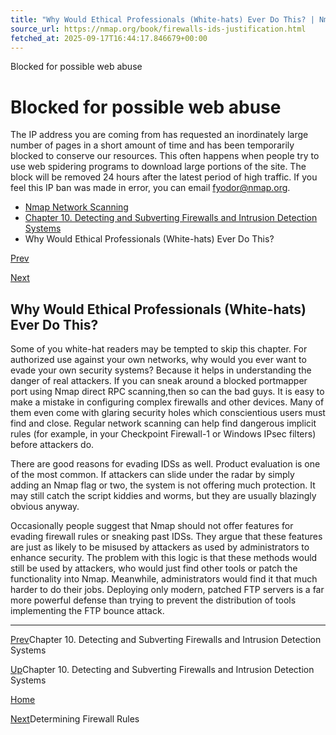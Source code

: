 ```yaml
---
title: "Why Would Ethical Professionals (White-hats) Ever Do This? | Nmap Network Scanning"
source_url: https://nmap.org/book/firewalls-ids-justification.html
fetched_at: 2025-09-17T16:44:17.846679+00:00
---
```


Blocked for possible web abuse

Blocked for possible web abuse
==========

The IP address you are coming from has requested an inordinately large number of pages in a short amount of time and has been temporarily blocked to conserve our resources. This often happens when people try to use web spidering programs to download large portions of the site. The block will be removed 24 hours after the latest period of high traffic. If you feel this IP ban was made in error, you can email fyodor@nmap.org.

* [Nmap Network Scanning](https://nmap.org/book/toc.html)
* [Chapter 10. Detecting and Subverting Firewalls and Intrusion Detection Systems](https://nmap.org/book/firewalls.html)
* Why Would Ethical Professionals (White-hats) Ever Do This?

[Prev](https://nmap.org/book/firewalls.html)

[Next](https://nmap.org/book/determining-firewall-rules.html)

Why Would Ethical Professionals (White-hats) Ever Do This?
----------

[]()

Some of you white-hat readers may be tempted to skip this
chapter. For authorized use against your own networks, why would you
ever want to evade your own security systems? Because it helps in
understanding the danger of real attackers. If you can sneak around a
blocked portmapper port using Nmap direct
RPC scanning,[]()then so can
the bad guys. It is easy to make a mistake in configuring complex
firewalls and other devices. Many of them even come with glaring
security holes which conscientious users must find and close. Regular
network scanning can help find dangerous implicit rules (for example, in your
Checkpoint Firewall-1 or Windows IPsec filters) before attackers
do.

There are good reasons for evading IDSs as well. Product
evaluation is one of the most common. If attackers can slide under
the radar by simply adding an Nmap flag or two, the system is not
offering much protection. It may still catch the script
kiddies[]() and
worms, but they are usually blazingly obvious anyway.

Occasionally people suggest that Nmap should not offer features
for evading firewall rules or sneaking past IDSs. They argue
that these features are just as likely to be misused by attackers as
used by administrators to enhance security. The problem with this
logic is that these methods would still be used by attackers, who
would just find other tools or patch the functionality into Nmap.
Meanwhile, administrators would find it that much harder to do their
jobs. Deploying only modern, patched FTP servers is a far more
powerful defense than trying to prevent the distribution of tools
implementing the FTP bounce attack.

---

[Prev](https://nmap.org/book/firewalls.html)Chapter 10. Detecting and Subverting Firewalls and Intrusion Detection Systems

[Up](https://nmap.org/book/firewalls.html)Chapter 10. Detecting and Subverting Firewalls and Intrusion Detection Systems

[Home](https://nmap.org/book/toc.html)

[Next](https://nmap.org/book/determining-firewall-rules.html)Determining Firewall Rules